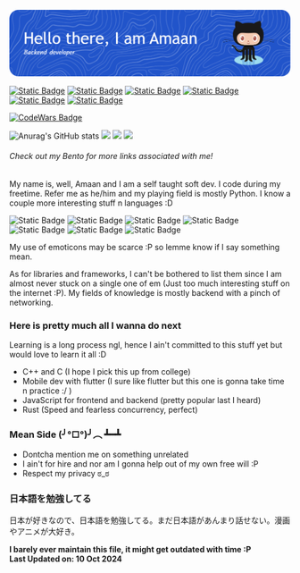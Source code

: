 ![](github-header-image.png)

<a href="https://bento.me/amaank404">![Static Badge](https://img.shields.io/badge/Bento-white?style=for-the-badge&logo=bento&logoColor=white&labelColor=%23768CFF&color=%23768CFF)</a>
<a href="https://myanimelist.net/profile/Amaank404">![Static Badge](https://img.shields.io/badge/MyAnimeList-white?style=for-the-badge&logo=myanimelist&logoColor=white&labelColor=%232E51A2&color=%232E51A2)</a>
<a href="https://pinterest.com/amaank404/">![Static Badge](https://img.shields.io/badge/pinterest-white?style=for-the-badge&logo=pinterest&logoColor=white&labelColor=%23BD081C&color=%23BD081C)</a>
<a href="https://stackoverflow.com/users/14887424/amaank404">![Static Badge](https://img.shields.io/badge/StackOverflow-white?style=for-the-badge&logo=stackoverflow&logoColor=white&labelColor=%23F58025&color=%23F58025)</a>
<a href="https://www.codewars.com/users/amaank404">![Static Badge](https://img.shields.io/badge/CodeWars-white?style=for-the-badge&logo=codewars&logoColor=white&labelColor=%23B1361E&color=%23B1361E)</a>
<a href="https://monkeytype.com/profile/amaank404">![Static Badge](https://img.shields.io/badge/Monkeytype-white?style=for-the-badge&logo=monkeytype&logoColor=black&labelColor=%23E2B714&color=%23E2B714)</a>

<a href="https://www.codewars.com/users/amaank404">![CodeWars Badge](https://www.codewars.com/users/amaank404/badges/small)</a>

![Anurag's GitHub stats](https://github-readme-stats.vercel.app/api?username=amaank404&show_icons=true&theme=github_dark)
![](http://github-profile-summary-cards.vercel.app/api/cards/repos-per-language?username=amaank404&theme=github_dark)
![](http://github-profile-summary-cards.vercel.app/api/cards/stats?username=amaank404&theme=github_dark)
![](http://github-profile-summary-cards.vercel.app/api/cards/productive-time?username=amaank404&theme=github_dark&utcOffset=5.5)

###### *Check out my Bento for more links associated with me!*

My name is, well, Amaan and I am a self taught soft dev. I code 
during my freetime. Refer me as he/him and my playing field is mostly Python. I
know a couple more interesting stuff n languages :D



![Static Badge](https://img.shields.io/badge/Python-3776AB.svg?style=for-the-badge&logo=Python&logoColor=white)
![Static Badge](https://img.shields.io/badge/HTML5-E34F26.svg?style=for-the-badge&logo=HTML5&logoColor=white)
![Static Badge](https://img.shields.io/badge/CSS3-1572B6.svg?style=for-the-badge&logo=CSS3&logoColor=white)
![Static Badge](https://img.shields.io/badge/JavaScript-F7DF1E.svg?style=for-the-badge&logo=JavaScript&logoColor=black)
![Static Badge](https://img.shields.io/badge/C-A8B9CC.svg?style=for-the-badge&logo=C&logoColor=black)
![Static Badge](https://img.shields.io/badge/Rust-000000.svg?style=for-the-badge&logo=Rust&logoColor=white)
![Static Badge](https://img.shields.io/badge/SQL-4479A1.svg?style=for-the-badge&logo=MySQL&logoColor=white)

My use of emoticons may be scarce :P so lemme know if I say something mean.

As for libraries and frameworks, I can't be bothered to list them since I am almost never stuck on a single one of em (Just too much interesting stuff on the internet :P). My fields of knowledge is mostly backend with a pinch of networking.

### Here is pretty much all I wanna do next

Learning is a long process ngl, hence I ain't committed to this stuff yet but would love to learn it all :D

- C++ and C  (I hope I pick this up from college)
- Mobile dev with flutter (I sure like flutter but this one is gonna take time n practice :/ )
- JavaScript for frontend and backend (pretty popular last I heard)
- Rust (Speed and fearless concurrency, perfect) 

### Mean Side (╯°□°)╯︵ ┻━┻

* Dontcha mention me on something unrelated
* I ain't for hire and nor am I gonna help out of my own free will :P
* Respect my privacy ಠ_ಠ

### 日本語を勉強してる

日本が好きなので、日本語を勉強してる。まだ日本語があんまり話せない。漫画やアニメが大好き。

**I barely ever maintain this file, it might get outdated with time :P<br/>
Last Updated on: 10 Oct 2024**
